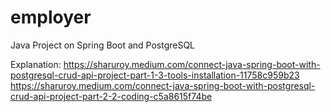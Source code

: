 # employer
Java Project on Spring Boot and PostgreSQL

Explanation:
https://sharuroy.medium.com/connect-java-spring-boot-with-postgresql-crud-api-project-part-1-3-tools-installation-11758c959b23
https://sharuroy.medium.com/connect-java-spring-boot-with-postgresql-crud-api-project-part-2-2-coding-c5a8615f74be
